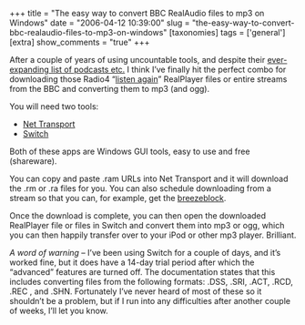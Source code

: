 +++
title = "The easy way to convert BBC RealAudio files to mp3 on Windows"
date = "2006-04-12 10:39:00"
slug = "the-easy-way-to-convert-bbc-realaudio-files-to-mp3-on-windows"
[taxonomies]
tags = ['general']
[extra]
show_comments = "true"
+++

After a couple of years of using uncountable tools, and despite their [ever-expanding list of podcasts etc.](http://www.bbc.co.uk/radio/downloadtrial/ "BBC Radio Download and Podcast trial") I think I’ve finally hit the perfect combo for downloading those Radio4 “[listen again](http://www.bbc.co.uk/radio4/progs/listenagain.shtml)” RealPlayer files or entire streams from the BBC and converting them to mp3 (and ogg).

You will need two tools:

- [Net Transport](http://www.xi-soft.com/default.htm)
- [Switch](http://www.nch.com.au/switch/)

Both of these apps are Windows GUI tools, easy to use and free (shareware).

You can copy and paste .ram URLs into Net Transport and it will download the .rm or .ra files for you. You can also schedule downloading from a stream so that you can, for example, get the [breezeblock](http://www.bbc.co.uk/radio1/maryannehobbs/index.shtml).

Once the download is complete, you can then open the downloaded RealPlayer file or files in Switch and convert them into mp3 or ogg, which you can then happily transfer over to your iPod or other mp3 player. Brilliant.

*A word of warning –* I’ve been using Switch for a couple of days, and it’s worked fine, but it does have a 14-day trial period after which the “advanced” features are turned off. The documentation states that this includes converting files from the following formats: .DSS, .SRI, .ACT, .RCD, .REC , and .SHN. Fortunately I’ve never heard of most of these so it shouldn’t be a problem, but if I run into any difficulties after another couple of weeks, I’ll let you know.

